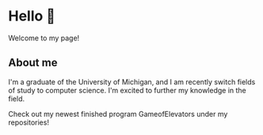 # Hello 👋
Welcome to my page!
## About me
I'm a graduate of the University of Michigan, and I am recently switch fields of study to computer science. I'm excited to further my knowledge in the field.

Check out my newest finished program GameofElevators under my repositories!
